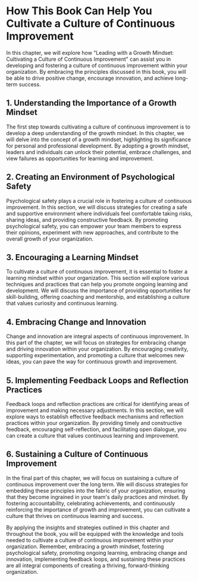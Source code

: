 # How This Book Can Help You Cultivate a Culture of Continuous Improvement

In this chapter, we will explore how "Leading with a Growth Mindset: Cultivating a Culture of Continuous Improvement" can assist you in developing and fostering a culture of continuous improvement within your organization. By embracing the principles discussed in this book, you will be able to drive positive change, encourage innovation, and achieve long-term success.

## 1\. Understanding the Importance of a Growth Mindset

The first step towards cultivating a culture of continuous improvement is to develop a deep understanding of the growth mindset. In this chapter, we will delve into the concept of a growth mindset, highlighting its significance for personal and professional development. By adopting a growth mindset, leaders and individuals can unlock their potential, embrace challenges, and view failures as opportunities for learning and improvement.

## 2\. Creating an Environment of Psychological Safety

Psychological safety plays a crucial role in fostering a culture of continuous improvement. In this section, we will discuss strategies for creating a safe and supportive environment where individuals feel comfortable taking risks, sharing ideas, and providing constructive feedback. By promoting psychological safety, you can empower your team members to express their opinions, experiment with new approaches, and contribute to the overall growth of your organization.

## 3\. Encouraging a Learning Mindset

To cultivate a culture of continuous improvement, it is essential to foster a learning mindset within your organization. This section will explore various techniques and practices that can help you promote ongoing learning and development. We will discuss the importance of providing opportunities for skill-building, offering coaching and mentorship, and establishing a culture that values curiosity and continuous learning.

## 4\. Embracing Change and Innovation

Change and innovation are integral aspects of continuous improvement. In this part of the chapter, we will focus on strategies for embracing change and driving innovation within your organization. By encouraging creativity, supporting experimentation, and promoting a culture that welcomes new ideas, you can pave the way for continuous growth and improvement.

## 5\. Implementing Feedback Loops and Reflection Practices

Feedback loops and reflection practices are critical for identifying areas of improvement and making necessary adjustments. In this section, we will explore ways to establish effective feedback mechanisms and reflection practices within your organization. By providing timely and constructive feedback, encouraging self-reflection, and facilitating open dialogue, you can create a culture that values continuous learning and improvement.

## 6\. Sustaining a Culture of Continuous Improvement

In the final part of this chapter, we will focus on sustaining a culture of continuous improvement over the long term. We will discuss strategies for embedding these principles into the fabric of your organization, ensuring that they become ingrained in your team's daily practices and mindset. By fostering accountability, celebrating achievements, and continuously reinforcing the importance of growth and improvement, you can cultivate a culture that thrives on continuous learning and success.

By applying the insights and strategies outlined in this chapter and throughout the book, you will be equipped with the knowledge and tools needed to cultivate a culture of continuous improvement within your organization. Remember, embracing a growth mindset, fostering psychological safety, promoting ongoing learning, embracing change and innovation, implementing feedback loops, and sustaining these practices are all integral components of creating a thriving, forward-thinking organization.
